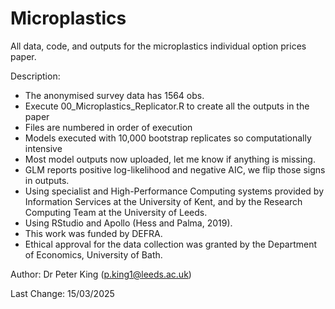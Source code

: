 # Microplastics
All data, code, and outputs for the microplastics individual option prices paper.


Description: 
- The anonymised survey data has 1564 obs.
- Execute 00_Microplastics_Replicator.R to create all the outputs in the paper
- Files are numbered in order of execution
- Models executed with 10,000 bootstrap replicates so computationally intensive
- Most model outputs now uploaded, let me know if anything is missing.
- GLM reports positive log-likelihood and negative AIC, we flip those signs in outputs.
- Using specialist and High-Performance Computing systems provided by Information Services at the University of Kent, and by the Research Computing Team at the University of Leeds.
- Using RStudio and Apollo (Hess and Palma, 2019).
- This work was funded by DEFRA. 
- Ethical approval for the data collection was granted by the Department of Economics, University of Bath.


Author:
Dr Peter King (p.king1@leeds.ac.uk)

Last Change:
15/03/2025

